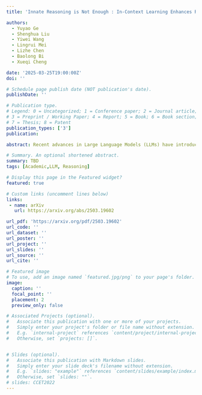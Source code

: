 ```yaml
---
title: 'Innate Reasoning is Not Enough : In-Context Learning Enhances Reasoning Large Language Models with Less Overthinking'

authors:
  - Yuyao Ge
  - Shenghua Liu
  - Yiwei Wang
  - Lingrui Mei
  - Lizhe Chen
  - Baolong Bi
  - Xueqi Cheng

date: '2025-03-25T19:00:00Z'
doi: ''

# Schedule page publish date (NOT publication's date).
publishDate: ''

# Publication type.
# Legend: 0 = Uncategorized; 1 = Conference paper; 2 = Journal article;
# 3 = Preprint / Working Paper; 4 = Report; 5 = Book; 6 = Book section;
# 7 = Thesis; 8 = Patent
publication_types: ['3']
publication: 

abstract: Recent advances in Large Language Models (LLMs) have introduced Reasoning Large Language Models (RLLMs), which employ extended thinking processes with reflection and self-correction capabilities, demonstrating the effectiveness of test-time scaling. RLLMs exhibit innate Chain-of-Thought (CoT) reasoning capability obtained from training, leading to a natural question$:$ "Is CoT prompting, a popular In-Context Learning (ICL) method for chat LLMs, necessary to enhance the reasoning capability of RLLMs?" In this work, we present the first comprehensive analysis of the impacts of Zero-shot CoT and Few-shot CoT on RLLMs across mathematical reasoning tasks. We examine models ranging from 1.5B to 32B parameters, finding that contrary to concerns, CoT prompting significantly enhances RLLMs' performance in most scenarios. Our results reveal distinct patterns$:$ large-capacity models show minimal improvement on simple tasks but substantial gains on complex problems, while smaller models exhibit the opposite behavior. Further analysis demonstrates that CoT prompting effectively controls the distribution of the numbers of thinking tokens and reasoning steps, reducing excessive reflections by approximately 90% in some cases. Moreover, attention logits analysis reveals the RLLMs' overfitting to reflection-related words, which is mitigated by external CoT guidance. Notably, our experiments indicate that for RLLMs, one-shot CoT consistently yields superior performance compared to Few-shot CoT approaches. Our findings provide important insights for optimizing RLLMs' performance through appropriate prompting strategies.

# Summary. An optional shortened abstract.
summary: TBD
tags: [Academic,LLM, Reasoning]

# Display this page in the Featured widget?
featured: true

# Custom links (uncomment lines below)
links:
 - name: arXiv
   url: https://arxiv.org/abs/2503.19602

url_pdf: 'https://arxiv.org/pdf/2503.19602'
url_code: ''
url_dataset: ''
url_poster: ''
url_project: ''
url_slides: ''
url_source: ''
url_cite: ''

# Featured image
# To use, add an image named `featured.jpg/png` to your page's folder.
image:
  caption: ''
  focal_point: ''
  placement: 2
  preview_only: false

# Associated Projects (optional).
#   Associate this publication with one or more of your projects.
#   Simply enter your project's folder or file name without extension.
#   E.g. `internal-project` references `content/project/internal-project/index.md`.
#   Otherwise, set `projects: []`.


# Slides (optional).
#   Associate this publication with Markdown slides.
#   Simply enter your slide deck's filename without extension.
#   E.g. `slides: "example"` references `content/slides/example/index.md`.
#   Otherwise, set `slides: ""`.
# slides: CCET2022
---
```




